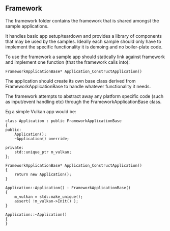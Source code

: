 ## Framework

The framework folder contains the framework that is shared amongst the sample applications.

It handles basic app setup/teardown and provides a library of components that may be used by the samples. 
Ideally each sample should only have to implement the specific functionality it is demoing and no boiler-plate code.

To use the framework a sample app should statically link against framework and implement one function (that the framework calls into):
<pre><code>FrameworkApplicationBase* Application_ConstructApplication()
</pre></code>
The application should create its own base class derived from FrameworkApplicationBase to handle whatever functionality it needs.

The framework attempts to abstract away any platform specific code (such as input/event handling etc) through the FrameworkApplicationBase class.

Eg a simple Vulkan app would be:
<pre><code>class Application : public FrameworkApplicationBase
{
public:
    Application();
    ~Application() override;

private:
    std::unique_ptr<Vulkan> m_vulkan;
};

FrameworkApplicationBase* Application_ConstructApplication()
{
    return new Application();
}

Application::Application() : FrameworkApplicationBase()
{
    m_vulkan = std::make_unique<Vulkan>();
    assert( !m_vulkan->Init() );
}

Application::~Application()
{
}
</pre></code>
